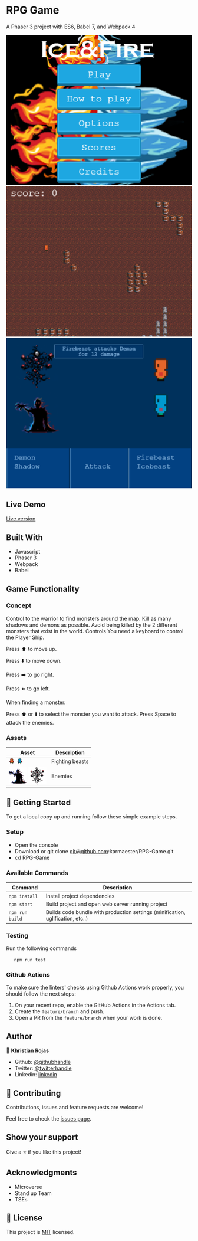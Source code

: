 # RPG Game

A Phaser 3 project with ES6, Babel 7, and Webpack 4

![screenshot](docs/screenshot1.png)
![screenshot](docs/screenshot2.png)
![screenshot](docs/screenshot3.png)

## Live Demo

[Live version](https://bigwizzo.github.io/What-to-Do/)

## Built With

- Javascript
- Phaser 3
- Webpack
- Babel

## Game Functionality

### Concept
Control to the warrior to find monsters around the map.
Kill as many shadows and demons as possible.
Avoid being killed by the 2 different monsters that exist in the world.
Controls
You need a keyboard to control the Player Ship.

Press ⬆️ to move up.

Press ⬇️ to move down.

Press ➡️ to go right.

Press ⬅️ to go left.

When finding a monster.

Press ⬆️ or ⬇️ to select the monster you want to attack.
Press Space to attack the enemies.

### Assets

| Asset | Description |
|---------|-------------|
| ![beast](docs/red.png) ![beast](docs/blue.png)  | Fighting beasts |
| ![beast](docs/shadow.png) ![beast](docs/damon.png)  | Enemies |

## 👷 Getting Started

To get a local copy up and running follow these simple example steps.

### Setup

- Open the console
- Download or git clone git@github.com:karmaester/RPG-Game.git
- cd RPG-Game

### Available Commands

| Command | Description |
|---------|-------------|
| `npm install` | Install project dependencies |
| `npm start` | Build project and open web server running project |
| `npm run build` | Builds code bundle with production settings (minification, uglification, etc..) |

### Testing

Run the following commands

```
   npm run test
```

### Github Actions

To make sure the linters' checks using Github Actions work properly, you should follow the next steps:

1. On your recent repo, enable the GitHub Actions in the Actions tab.
2. Create the `feature/branch` and push.
3. Open a PR from the `feature/branch` when your work is done.

## Author

👤 **Khristian Rojas**

- Github: [@githubhandle](https://github.com/karmaester)
- Twitter: [@twitterhandle](https://twitter.com/karmaendlich)
- Linkedin: [linkedin](https://www.linkedin.com/in/khristian-rojas/)

## 🤝 Contributing

Contributions, issues and feature requests are welcome!

Feel free to check the [issues page](https://github.com/karmaester/RPG-Game/issues).

## Show your support

Give a ⭐️ if you like this project!

## Acknowledgments

- Microverse
- Stand up Team
- TSEs

## 📝 License

This project is [MIT](https://opensource.org/licenses/MIT) licensed.
